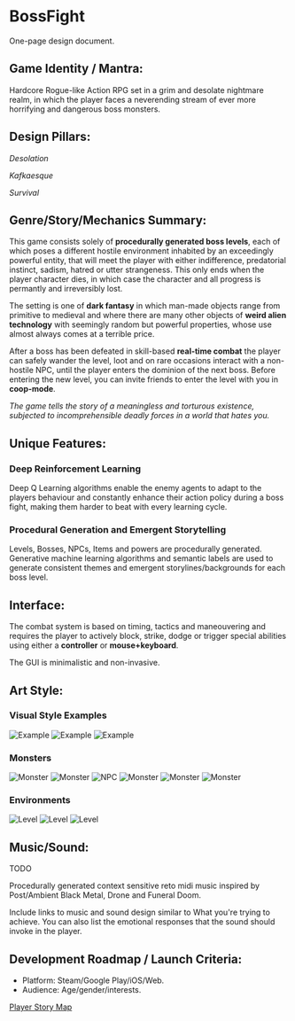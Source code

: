 # BossFight

One-page design document.

## Game Identity / Mantra: 

Hardcore Rogue-like Action RPG set in a grim and desolate nightmare realm, in which the player faces a neverending stream of ever more horrifying and dangerous boss monsters.

## Design Pillars:

*Desolation*

*Kafkaesque*

*Survival*

## Genre/Story/Mechanics Summary:

This game consists solely of **procedurally generated boss levels**, each of which poses a different hostile environment inhabited by an exceedingly powerful entity, that will meet the player with either indifference, predatorial instinct, sadism, hatred or utter strangeness. This only ends when the player character dies, in which case the character and all progress is permantly and irreversibly lost.

The setting is one of **dark fantasy** in which man-made objects range from primitive to medieval and where there are many other objects of **weird alien technology** with seemingly random but powerful properties, whose use almost always comes at a terrible price.

After a boss has been defeated in skill-based **real-time combat** the player can safely wander the level, loot and on rare occasions interact with a non-hostile NPC, until the player enters the dominion of the next boss. Before entering the new level, you can invite friends to enter the level with you in **coop-mode**.

*The game tells the story of a meaningless and torturous existence, subjected to incomprehensible deadly forces in a world that hates you.*

## Unique Features:

### Deep Reinforcement Learning
Deep Q Learning algorithms enable the enemy agents to adapt to the players behaviour and constantly enhance their action policy during a boss fight, making them harder to beat with every learning cycle.

### Procedural Generation and Emergent Storytelling
Levels, Bosses, NPCs, Items and powers are procedurally generated. Generative machine learning algorithms and semantic labels are used to generate consistent themes and emergent storylines/backgrounds for each boss level.

## Interface: 

The combat system is based on timing, tactics and maneouvering and requires the player to actively block, strike, dodge or trigger special abilities using either a **controller** or **mouse+keyboard**.

The GUI is minimalistic and non-invasive.

## Art Style: 

### Visual Style Examples

![Example](https://cdn.mos.cms.futurecdn.net/a14a71ff088dfc64ff9fd2d87720778e.png)
![Example](https://78.media.tumblr.com/0be2d20ebe6f62871aea68ebd279646e/tumblr_nzo2b2ZnVp1u2uscho1_500.gif)
![Example](https://f4.bcbits.com/img/a2167539703_16.jpg)

### Monsters

![Monster](https://i.pinimg.com/originals/65/77/e2/6577e2885eebec7e4a4c4fe43f269cb7.jpg)
![Monster](https://i.pinimg.com/originals/94/5b/5a/945b5aed907d3cb5bdaf388e7cb7a9d5.jpg)
![NPC](https://cdn.shopify.com/s/files/1/0225/4035/products/04_e9ffd24f-b947-484b-b386-a28a10b19978.jpg?v=1452162704)
![Monster](https://i.pinimg.com/originals/03/2b/2a/032b2a4439d2d5f1f5e052b08013d8d7.jpg)
![Monster](http://s3.gatheringmagic.com/uploads/2017/08/02/ML_27.jpg)
![Monster](http://bloody-disgusting.com/wp-content/uploads/2014/07/HPL_1.png)

### Environments

![Level](https://i.pinimg.com/originals/c8/9f/d2/c89fd2b75b749d65fea5c0f07eb8fc52.jpg)
![Level](https://pre00.deviantart.net/edd1/th/pre/f/2017/067/c/3/desolation_by_julian_faylona-db1lz7v.jpg)
![Level](https://pre00.deviantart.net/411e/th/pre/i/2018/038/3/2/petrified_forest_by_shahabalizadeh-dc2gkvq.png)

## Music/Sound: 

TODO

Procedurally generated context sensitive reto midi music inspired by Post/Ambient Black Metal, Drone and Funeral Doom.

Include links to music and sound design similar to What you're trying to achieve. You can also list the emotional responses that the sound should invoke in the player.

## Development Roadmap / Launch Criteria: 

- Platform: Steam/Google Play/iOS/Web.
- Audience: Age/gender/interests.

[Player Story Map](https://app.wisemapping.com/c/maps/747726/public)
